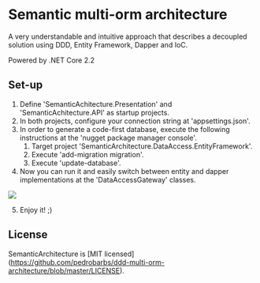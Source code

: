 # Semantic multi-orm architecture
A very understandable and intuitive approach that describes a decoupled solution using DDD, Entity Framework, Dapper and IoC. 

Powered by .NET Core 2.2

## Set-up

1. Define 'SemanticAchitecture.Presentation' and 'SemanticAchitecture.API' as startup projects.
2. In both projects, configure your connection string at 'appsettings.json'.
3. In order to generate a code-first database, execute the following instructions at the 'nugget package manager console'.
    1. Target project 'SemanticArchitecture.DataAccess.EntityFramework'.
    2. Execute 'add-migration migration'.
    3. Execute 'update-database'.
4. Now you can run it and easily switch between entity and dapper implementations at the 'DataAccessGateway' classes.

![](https://media.giphy.com/media/1AgDC9NuFG3AXgiYrN/giphy.gif)

5. Enjoy it! ;)

## License
SemanticArchitecture is [MIT licensed] (https://github.com/pedrobarbs/ddd-multi-orm-architecture/blob/master/LICENSE).
